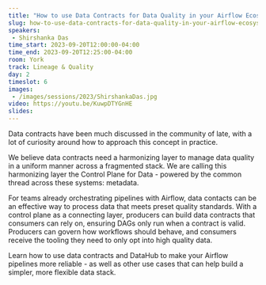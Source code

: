```yaml
---
title: "How to use Data Contracts for Data Quality in your Airflow Ecosystem"
slug: how-to-use-data-contracts-for-data-quality-in-your-airflow-ecosystem
speakers:
 - Shirshanka Das
time_start: 2023-09-20T12:00:00-04:00
time_end: 2023-09-20T12:25:00-04:00
room: York
track: Lineage & Quality
day: 2
timeslot: 6
images:
 - /images/sessions/2023/ShirshankaDas.jpg
video: https://youtu.be/KuwpDTYGnHE
slides: 
---
```


Data contracts have been much discussed in the community of late, with a lot of curiosity around how to approach this concept in practice. 
 
 
 
 We believe data contracts need a harmonizing layer to manage data quality in a uniform manner across a fragmented stack. We are calling this harmonizing layer the Control Plane for Data - powered by the common thread across these systems: metadata.
 
 
 
 For teams already orchestrating pipelines with Airflow, data contacts can be an effective way to process data that meets preset quality standards. With a control plane as a connecting layer, producers can build data contracts that consumers can rely on, ensuring DAGs only run when a contract is valid. Producers can govern how workflows should behave, and consumers receive the tooling they need to only opt into high quality data. 
 
 
 
 Learn how to use data contracts and DataHub to make your Airflow pipelines more reliable - as well as other use cases that can help build a simpler, more flexible data stack.